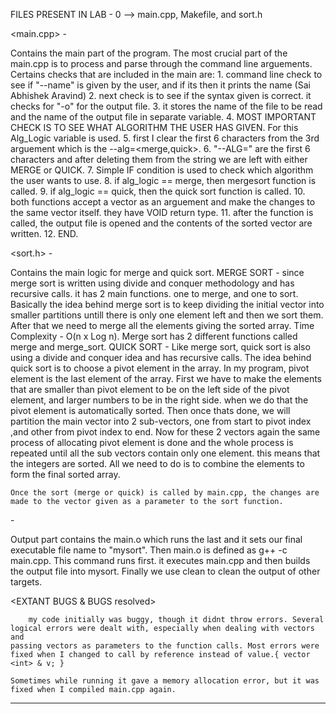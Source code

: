 FILES PRESENT IN LAB - 0 --> main.cpp, Makefile, and sort.h

<main.cpp> - 

Contains the main part of the program. The most crucial part of the main.cpp is to process and parse through the command line arguements. 
Certains checks that are included in the main are:
    1. command line check to see if "--name" is given by the user, and if its then it prints the name (Sai Abhishek Aravind)
    2. next check is to see if the syntax given is correct. it checks for "-o" for the output file.
    3. it stores the name of the file to be read and the name of the output file in separate variable.
    4. MOST IMPORTANT CHECK IS TO SEE WHAT ALGORITHM THE USER HAS GIVEN. For this Alg_Logic variable is used.
    5. first I clear the first 6 characters from the 3rd arguement which is the --alg=<merge,quick>.
    6. "--ALG=" are the first 6 characters and after deleting them from the string we are left with either MERGE or QUICK.
    7. Simple IF condition is used to check which algorithm the user wants to use.
    8. if alg_logic == merge, then mergesort function is called. 
    9. if alg_logic == quick, then the quick sort function is called.
    10. both functions accept a vector as an arguement and make the changes to the same vector itself. they have VOID return type.
    11. after the function is called, the output file is opened and the contents of the sorted vector are written.
    12. END.
    
    
<sort.h> - 

Contains the main logic for merge and quick sort.
    MERGE SORT - since merge sort is written using divide and conquer methodology and has recursive calls.
        it has 2 main functions. one to merge, and one to sort.
        Basically the idea behind merge sort is to keep dividing the initial vector into smaller partitions untill there is only one element left and then we  sort them. After that we need to merge all the elements giving the sorted array. Time Complexity - O(n x Log n).
        Merge sort has 2 different functions called merge and merge_sort.
    QUICK SORT - Like merge sort, quick sort is also using a divide and conquer idea and has recursive calls.
        The idea behind quick sort is to choose a pivot element in the array. In my program, pivot element is the last element of the array.
        First we have to make the elements that are smaller than pivot element to be on the left side of the pivot element, and larger numbers to be in the
        right side. when we do that the pivot element is automatically sorted.
        Then once thats done, we will partition the main vector into 2 sub-vectors, one from start to pivot index ,and other from pivot index to end.
        Now for these 2 vectors again the same process of allocating pivot element is done and the whole process is repeated until all the sub vectors contain
        only one element. this means that the integers are sorted. All we need to do is to combine the elements to form the final sorted array.
    
    Once the sort (merge or quick) is called by main.cpp, the changes are made to the vector given as a parameter to the sort function.
    
    
 <Makefile> -
    
 Output part contains the main.o which runs the last and it sets our final executable file name to "mysort".
 Then main.o is defined as g++ -c main.cpp. This command runs first. it executes main.cpp and then builds the output file into mysort. 
    Finally we use clean to clean the output of other targets. 
    
<EXTANT BUGS & BUGS resolved>
    
        my code initially was buggy, though it didnt throw errors. Several logical errors were dealt with, especially when dealing with vectors and
    passing vectors as parameters to the function calls. Most errors were fixed when I changed to call by reference instead of value.{ vector <int> & v; }
    
    Sometimes while running it gave a memory allocation error, but it was fixed when I compiled main.cpp again. 
        
        
---------------------------------------------------------------------------------------------------------------------------------------------------------------